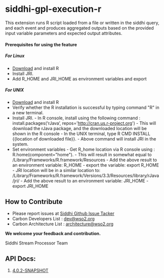 # siddhi-gpl-execution-r

This extension runs R script loaded from a file or written in the siddhi query, and each event and produces
aggregated outputs based on the provided input variable parameters and expected output attributes.

#### Prerequisites for using the feature
##### For Linux
   - [Download](https://cran.r-project.org/mirrors.html) and install R
   - Install JRI.
   - Add R_HOME and JRI_HOME as environment variables and export

##### For UNIX
   - [Download](https://cran.r-project.org/mirrors.html) and install R
   - Verify whether the R installation is successful by typing command "R" in a new terminal.
   - Install JRI.
    - In R console, install using the following command :
        install.packages(‘rJava’, repos='http://cran.us.r-project.org')
    - This will download the rJava package, and the downloaded location will be shown in the R console
    - In the UNIX terminal, type R CMD INSTALL {{location of downloaded file}}.
    - Above command will install JRI in the system.
   - Set environment variables
    - Get R_home location via R console using : R.home(component="home").
    - This will result in somewhat equal to /Library/Frameworks/R.framework/Resources
    - Add the above result to an environment variable: R_HOME
    - export the variable: export R_HOME
    - JRI location will be in a similar location to:
        /Library/Frameworks/R.framework/Versions/3.3/Resources/library/rJava/jri/
    - Add the above result to an environment variable: JRI_HOME
    - export JRI_HOME

## How to Contribute
  * Please report issues at
  [Siddhi Github Issue Tacker](https://github.com/wso2-extensions/siddhi-gpl-execution-r/issues)
  * Carbon Developers List : dev@wso2.org
  * Carbon Architecture List : architecture@wso2.org

**We welcome your feedback and contribution.**

Siddhi Stream Processor Team

## API Docs:

1. <a href="./api/4.0.2-SNAPSHOT.md">4.0.2-SNAPSHOT</a>
